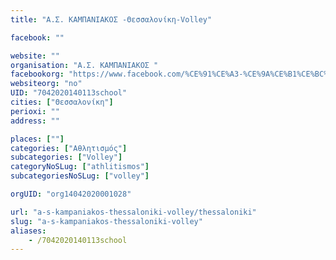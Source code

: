 ```yaml
---
title: "Α.Σ. ΚΑΜΠΑΝΙΑΚΟΣ -Θεσσαλονίκη-Volley"

facebook: ""

website: ""
organisation: "Α.Σ. ΚΑΜΠΑΝΙΑΚΟΣ "
facebookorg: "https://www.facebook.com/%CE%91%CE%A3-%CE%9A%CE%B1%CE%BC%CF%80%CE%B1%CE%BD%CE%B9%CE%B1%CE%BA%CF%8C%CF%82-106870837355096/"
websiteorg: "no"
UID: "7042020140113school"
cities: ["Θεσσαλονίκη"]
perioxi: ""
address: ""

places: [""]
categories: ["Αθλητισμός"]
subcategories: ["Volley"]
categoryNoSLug: ["athlitismos"]
subcategoriesNoSLug: ["volley"]

orgUID: "org14042020001028"

url: "a-s-kampaniakos-thessaloniki-volley/thessaloniki"
slug: "a-s-kampaniakos-thessaloniki-volley"
aliases:
    - /7042020140113school
---
```





